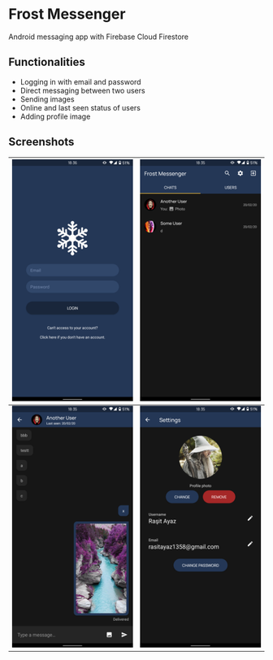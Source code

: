 # Frost Messenger
Android messaging app with Firebase Cloud Firestore

## Functionalities
* Logging in with email and password
* Direct messaging between two users
* Sending images
* Online and last seen status of users
* Adding profile image

## Screenshots
![](/screenshots/ss1.png)  |  ![](/screenshots/ss2.png)
:-------------------------:|:-------------------------:
![](/screenshots/ss3.png)  |  ![](/screenshots/ss4.png)
